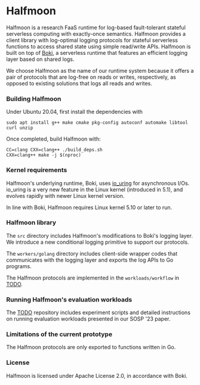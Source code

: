 Halfmoon
==================================

Halfmoon is a research FaaS runtime for log-based fault-tolerant stateful serverless computing with exactly-once semantics.
Halfmoon provides a client library with log-optimal logging protocols for stateful serverless functions to access shared state using simple read/write APIs.
Halfmoon is built on top of [Boki](https://github.com/ut-osa/boki), a serverless runtime that features an efficient logging layer based on shared logs.

We choose Halfmoon as the name of our runtime system because it offers a pair of protocols that are log-free on reads or writes, respectively, as opposed to existing solutions that logs all reads and writes.

### Building Halfmoon ###

Under Ubuntu 20.04, first install the dependencies with
~~~
sudo apt install g++ make cmake pkg-config autoconf automake libtool curl unzip
~~~

Once completed, build Halfmoon with:

~~~
CC=clang CXX=clang++ ./build_deps.sh
CXX=clang++ make -j $(nproc)
~~~

### Kernel requirements ###

Halfmoon's underlying runtime, Boki, uses [io_uring](https://en.wikipedia.org/wiki/Io_uring) for asynchronous I/Os.
io_uring is a very new feature in the Linux kernel (introduced in 5.1),
and evolves rapidly with newer Linux kernel version.

In line with Boki, Halfmoon requires Linux kernel 5.10 or later to run.

### Halfmoon library ###

The `src` directory includes Halfmoon's modifications to Boki's logging layer. We introduce a new conditional logging primitive to support our protocols.

The `workers/golang` directory includes client-side wrapper codes that communicates with the logging layer and exports the log APIs to Go programs.

The Halfmoon protocols are implemented in the `workloads/workflow` in [TODO](xxx).

### Running Halfmoon's evaluation workloads ###

The [TODO](xxx) repository includes experiment scripts and detailed instructions on running evaluation workloads presented in our SOSP '23 paper.

### Limitations of the current prototype ###

The Halfmoon protocols are only exported to functions written in Go.

### License ###

Halfmoon is licensed under Apache License 2.0, in accordance with Boki.
